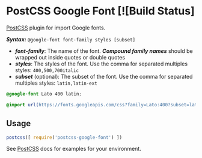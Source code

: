 # PostCSS Google Font [![Build Status]

[PostCSS] plugin for import Google fonts.

***Syntax:*** `@google-font font-family styles [subset]`
- ***font-family***: The name of the font. ***Compound family names*** should be wrapped out
inside quotes or double quotes
- ***styles***: The styles of the font. Use the comma for separated multiples styles: `400,500,700italic`
- ***subset*** (optional): The subset of the font. Use the comma for separated multiples styles: `latin,latin-ext`

```css
@google-font Lato 400 latin;
```

```css
@import url(https://fonts.googleapis.com/css?family=Lato:400?subset=latin);
```

## Usage

```js
postcss([ require('postcss-google-font') ])
```

See [PostCSS] docs for examples for your environment.

[PostCSS]: https://github.com/postcss/postcss
[ci-img]:  https://travis-ci.org/yordis/postcss-google-font.svg
[ci]:      https://travis-ci.org/yordis/postcss-google-font
